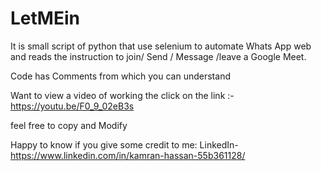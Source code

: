# LetMEin
It is small script of python that use selenium to automate Whats App web and reads the instruction to join/ Send / Message /leave a Google Meet. 

Code has Comments from which you can understand 

Want to view a video of working the click on the link :-  https://youtu.be/F0_9_02eB3s

feel free to copy and Modify 


Happy to know if you give some credit to me:
LinkedIn- https://www.linkedin.com/in/kamran-hassan-55b361128/

